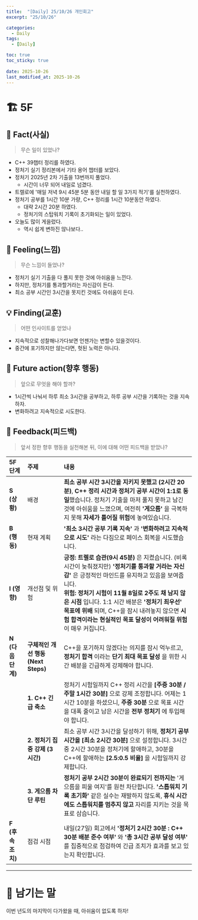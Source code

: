 ```yaml
---
title:  "[Daily] 25/10/26 개인회고"
excerpt: "25/10/26"

categories:
  - Daily
tags:
  - [Daily]

toc: true
toc_sticky: true
 
date: 2025-10-26
last_modified_at: 2025-10-26
---
```


# 🏗️ 5F
## 🧩 Fact(사실)
> 무슨 일이 있었나?

- C++ 39챕터 정리를 하였다.
- 정처기 실기 정리본에서 기타 용어 챕터를 보았다.
- 정처기 2025년 2차 기출을 13번까지 풀었다.
  - 시간이 너무 되어 내일로 넘겼다.  
- 트렐로에 '매일 저녁 9시 45분 5분 동안 내일 할 일 3가지 적기'를 실천하였다.
- 정처기 공부를 1시간 10분 가량, C++ 정리를 1시간 10분동안 하였다.
  - 대략 2시간 20분 하였다.
  - 정처기의 스탑워치 기록이 초기화되는 일이 있었다.
- 오늘도 많이 게을렀다.
  - 역시 쉽게 변하진 않나보다..

## 💭 Feeling(느낌)
> 무슨 느낌이 들었나?

- 정처기 실기 기출을 다 풀지 못한 것에 아쉬움을 느낀다.
- 하지만, 정처기를 통과할거라는 자신감이 든다.
- 최소 공부 시간인 3시간을 못지킨 것에도 아쉬움이 든다.

## 💡 Finding(교훈)
> 어떤 인사이트를 얻었나

- 지속적으로 성찰해나가다보면 언젠가는 변할수 있을것이다.
- 중간에 포기하지만 않는다면, 헛된 노력은 아니다.

## 🎯 Future action(향후 행동)
> 앞으로 무엇을 해야 할까?

- 1시간씩 나눠서 하루 최소 3시간을 공부하고, 하루 공부 시간을 기록하는 것을 지속하자.
- 변화하려고 지속적으로 시도한다.

## 🔁 Feedback(피드백)
> 앞서 정한 향후 행동을 실천해본 뒤, 이에 대해 어떤 피드백을 받았나?

| **5F 단계** | **주제** | **내용** |
| :--- | :--- | :--- |
| **S (상황)** | 배경 | **최소 공부 시간 3시간을 지키지 못했고 (2시간 20분)**, **C++ 정리 시간과 정처기 공부 시간이 1:1로 동일**했습니다. 정처기 기출을 마저 풀지 못하고 남긴 것에 아쉬움을 느꼈으며, 여전히 **'게으름'** 을 극복하지 못해 **자세가 틀어질 위험**에 놓여있습니다. |
| **B (행동)** | 현재 계획 | **'최소 3시간 공부 기록 지속'** 과 **'변화하려고 지속적으로 시도'** 라는 다짐으로 페이스 회복을 시도했습니다. |
| **I (영향)** | 개선점 및 위험 | **긍정:** **트렐로 습관(9시 45분)** 은 지켰습니다. (비록 시간이 늦춰졌지만) **'정처기를 통과할 거라는 자신감'** 은 긍정적인 마인드를 유지하고 있음을 보여줍니다. <br> **위험:** **정처기 시험이 11월 8일로 2주도 채 남지 않은 시점** 입니다. 1:1 시간 배분은 **'정처기 최우선' 목표에 위배** 되며, C++을 잠시 내려놓지 않으면 **시험 합격이라는 현실적인 목표 달성이 어려워질 위험** 이 매우 커집니다. |
| **N (다음 단계)** | **구체적인 개선 행동 (Next Steps)** | C++을 포기하지 않겠다는 의지를 잠시 억누르고, **정처기 합격** 이라는 **단기 최대 목표 달성** 을 위한 시간 배분을 긴급하게 강제해야 합니다. |
| | **1. C++ 긴급 축소** | 정처기 시험일까지 C++ 정리 시간을 **[주중 30분 / 주말 1시간 30분]** 으로 강제 조정합니다. 어제는 1시간 10분을 하셨으니, **주중 30분** 으로 목표 시간을 대폭 줄이고 남은 시간을 **전부 정처기** 에 투입해야 합니다. |
| | **2. 정처기 집중 강제 (3시간)** | 최소 공부 시간 3시간을 달성하기 위해, **정처기 공부 시간을 [최소 2시간 30분]** 으로 설정합니다. 3시간 중 2시간 30분을 정처기에 할애하고, 30분을 C++에 할애하는 **[2.5:0.5 비율]** 을 시험일까지 강제합니다. |
| | **3. 게으름 차단 루틴** | **정처기 공부 2시간 30분이 완료되기 전까지는** '게으름을 피울 여지'를 원천 차단합니다. **'스톱워치 기록 초기화'** 같은 실수는 재발하지 않도록, **휴식 시간에도 스톱워치를 멈추지 않고** 자리를 지키는 것을 목표로 삼습니다. |
| **F (후속 조치)** | 점검 시점 | 내일(27일) 회고에서 **'정처기 2시간 30분 : C++ 30분 배분 준수 여부'** 와 **'총 3시간 공부 달성 여부'** 를 집중적으로 점검하여 긴급 조치가 효과를 보고 있는지 확인합니다. |


---

# 🌙 남기는 말

이번 년도의 마지막이 다가왔을 때, 아쉬움이 없도록 하자!